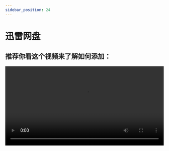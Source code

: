 ```yaml
---
sidebar_position: 24
---
```


# 迅雷网盘





## 推荐你看这个视频来了解如何添加：

<video controls src="https://video-direct-link.vercel.app/bili.mp4?aid=511500007&bvid=BV1yu411z7ZF&cid=721651025" width="100%" />
**https://www.bilibili.com/video/BV1yu411z7ZF/**





## 纯享版-一镜到底：

<video controls src="https://video-direct-link.vercel.app/bili.mp4?aid=554110193&bvid=BV18v4y1N7AY&cid=721662144" width="100%" />
**https://www.bilibili.com/video/BV18v4y1N7AY/**



## 下载报错临时解决方案

> **访问xxxxxx-aliyun04-vip-lixian.xunlei.com的请求遭到拒绝**
>
> **您未授权，无法查看此网页**
>
> **HTTP ERROR 403**

1. 可以下载器手动指定ua   **AndroidDownloadManager/11 (Linux; U; Android 11; M2004J7AC)**(链接不限速)

2. 或者后台设置ua为   **AndroidDownloadManager/11 (Linux; U; Android 11; M2004J7AC)** Alist添加账号里面开启代理,需要重启alist(链接限速)

  **以上两个选项就是这个问题的临时解决方法**



## 图片操作
![XunLei1](/img/driver/thunder/Xunlei1.png)

----

![XunLei2](/img/driver/thunder/Xunlei2.png)

----

![XunLei3](/img/driver/thunder/Xunlei3.png)

----

![XunLei4](/img/driver/thunder/Xunlei4.png)

不填默认为根目录





